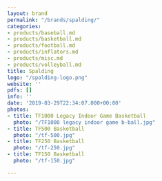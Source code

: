 ```yaml
---
layout: brand
permalink: "/brands/spalding/"
categories:
- products/baseball.md
- products/basketball.md
- products/football.md
- products/inflators.md
- products/misc.md
- products/volleyball.md
title: Spalding
logo: "/spalding-logo.png"
website: ''
pdfs: []
info: ''
date: '2019-03-29T22:34:07.000+00:00'
photos:
- title: TF1000 Legacy Indoor Game Basketball
  photo: "/TF1000 legacy indoor game b-ball.jpg"
- title: TF500 Basketball
  photo: "/tf-500.jpg"
- title: TF250 Basketball
  photo: "/tf-250.jpg"
- title: TF150 Basketball
  photo: "/tf-150.jpg"

---
```

